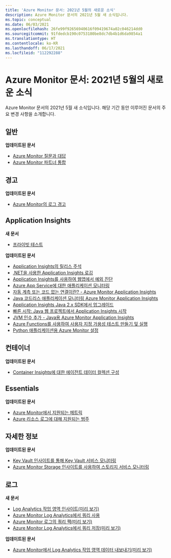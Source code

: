 ```yaml
---
title: 'Azure Monitor 문서: 2021년 5월의 새로운 소식'
description: Azure Monitor 문서의 2021년 5월 새 소식입니다.
ms.topic: conceptual
ms.date: 06/03/2021
ms.openlocfilehash: 26fe99f92656940616f09419674a02c046214dd0
ms.sourcegitcommit: 91fdedcb190c0753180be8dc7db4b1d6da9854a1
ms.translationtype: HT
ms.contentlocale: ko-KR
ms.lasthandoff: 06/17/2021
ms.locfileid: "112292288"
---
```

# <a name="azure-monitor-docs-whats-new-for-may-2021"></a>Azure Monitor 문서: 2021년 5월의 새로운 소식

Azure Monitor 문서의 2021년 5월 새 소식입니다. 해당 기간 동안 이루어진 문서의 주요 변경 사항을 소개합니다.

## <a name="general"></a>일반

**업데이트된 문서**

- [Azure Monitor 질문과 대답](faq.yml)
- [Azure Monitor 파트너 통합](partners.md)

## <a name="alerts"></a>경고

**업데이트된 문서**

- [Azure Monitor의 로그 경고](alerts/alerts-unified-log.md)

## <a name="application-insights"></a>Application Insights

**새 문서**

- [프라이빗 테스트](app/availability-private-test.md)

**업데이트된 문서**

- [Application Insights의 릴리스 주석](app/annotations.md)
- [.NET을 사용한 Application Insights 로깅](app/ilogger.md)
- [Application Insights를 사용하여 웹앱에서 예외 진단](app/asp-net-exceptions.md)
- [Azure App Service에 대한 애플리케이션 모니터링](app/azure-web-apps.md)
- [자동 계측 또는 코드 없는 연결이란? - Azure Monitor Application Insights](app/codeless-overview.md)
- [Java 코드리스 애플리케이션 모니터링 Azure Monitor Application Insights](app/java-in-process-agent.md)
- [Application Insights Java 2.x SDK에서 업그레이드](app/java-standalone-upgrade-from-2x.md)
- [빠른 시작: Java 웹 프로젝트에서 Application Insights 시작](app/java-2x-get-started.md)
- [JVM 인수 추가 - Java용 Azure Monitor Application Insights](app/java-standalone-arguments.md)
- [Azure Functions를 사용하여 사용자 지정 가용성 테스트 만들기 및 실행](app/availability-azure-functions.md)
- [Python 애플리케이션용 Azure Monitor 설정](app/opencensus-python.md)

## <a name="containers"></a>컨테이너

**업데이트된 문서**

- [Container Insights에 대한 에이전트 데이터 컬렉션 구성](containers/container-insights-agent-config.md)

## <a name="essentials"></a>Essentials

**업데이트된 문서**

- [Azure Monitor에서 지원되는 메트릭](essentials/metrics-supported.md)
- [Azure 리소스 로그에 대해 지원되는 범주](essentials/resource-logs-categories.md)

## <a name="insights"></a>자세한 정보

**업데이트된 문서**

- [Key Vault 인사이트를 통해 Key Vault 서비스 모니터링](insights/key-vault-insights-overview.md)
- [Azure Monitor Storage 인사이트를 사용하여 스토리지 서비스 모니터링](insights/storage-insights-overview.md)

## <a name="logs"></a>로그

**새 문서**

- [Log Analytics 작업 영역 인사이트(미리 보기)](logs/log-analytics-workspace-insights-overview.md)
- [Azure Monitor Log Analytics에서 쿼리 사용](logs/queries.md)
- [Azure Monitor 로그의 쿼리 팩(미리 보기)](logs/query-packs.md)
- [Azure Monitor Log Analytics에서 쿼리 저장(미리 보기)](logs/save-query.md)

**업데이트된 문서**

- [Azure Monitor에서 Log Analytics 작업 영역 데이터 내보내기(미리 보기)](logs/logs-data-export.md)

